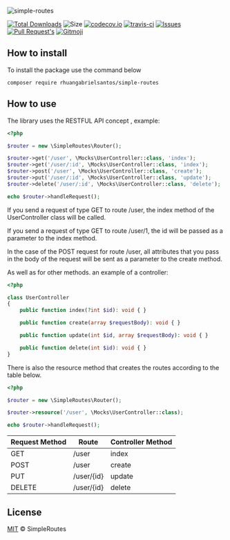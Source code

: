 ![simple-routes](https://socialify.git.ci/rhuangabrielsantos/simple-routes/image?description=1&font=Raleway&owner=1&theme=Dark)


[![Total Downloads](https://img.shields.io/packagist/dt/rhuangabrielsantos/simple-routes?style=flat-square)](https://packagist.org/packages/rhuangabrielsantos/simple-routes)
![Size](https://img.shields.io/github/languages/code-size/rhuangabrielsantos/simple-routes?style=flat-square)
[![codecov.io](https://img.shields.io/codecov/c/github/rhuangabrielsantos/simple-routes?style=flat-square)](https://codecov.io/github/rhuangabrielsantos/simple-routes?branch=master)
[![travis-ci](https://img.shields.io/travis/rhuangabrielsantos/simple-routes?style=flat-square)](https://travis-ci.com/github/rhuangabrielsantos/simple-routes)
[![Issues](https://img.shields.io/github/issues/rhuangabrielsantos/simple-routes?style=flat-square)](https://github.com/rhuangabrielsantos/simple-routes/issues)
[![Pull Request's](https://img.shields.io/github/issues-pr/rhuangabrielsantos/simple-routes?style=flat-square)](https://github.com/rhuangabrielsantos/simple-routes/pulls)
<a href="https://gitmoji.dev">
  <img src="https://img.shields.io/badge/gitmoji-%20😜%20😍-FFDD67.svg?style=flat-square" alt="Gitmoji">
</a>

## How to install

To install the package use the command below

`composer require rhuangabrielsantos/simple-routes`

## How to use

The library uses the RESTFUL API concept , example:

```php
<?php

$router = new \SimpleRoutes\Router();

$router->get('/user', \Mocks\UserController::class, 'index');
$router->get('/user/:id', \Mocks\UserController::class, 'index');
$router->post('/user', \Mocks\UserController::class, 'create');
$router->put('/user/:id', \Mocks\UserController::class, 'update');
$router->delete('/user/:id', \Mocks\UserController::class, 'delete');

echo $router->handleRequest();
```

If you send a request of type GET to route /user, the index method of the UserController class will be called.

If you send a request of type GET to route /user/1, the id will be passed as a parameter to the index method.

In the case of the POST request for route /user, all attributes that you pass in the body of the request will be sent as a parameter to the create method.

As well as for other methods. an example of a controller:

```php
<?php

class UserController
{
    public function index(?int $id): void { }

    public function create(array $requestBody): void { }

    public function update(int $id, array $requestBody): void { }

    public function delete(int $id): void { }
}
```

There is also the resource method that creates the routes according to the table below.

```php
<?php

$router = new \SimpleRoutes\Router();

$router->resource('/user', \Mocks\UserController::class);

echo $router->handleRequest();
```


| Request Method | Route      | Controller Method |
|----------------|------------|-------------------|
| GET            | /user      | index             |
| POST           | /user      | create            |
| PUT            | /user/{id} | update            |
| DELETE         | /user/{id} | delete            |

## License

[MIT](LICENSE) &copy; SimpleRoutes

